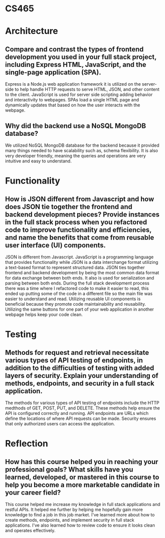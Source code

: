 # CS465

# Architecture

## Compare and contrast the types of frontend development you used in your full stack project, including Express HTML, JavaScript, and the single-page application (SPA).
Express is a Node.js web application framework it is utilized on the server-side to help handle HTTP requests to serve HTML, JSON, and other content to the client. JavaScript is used for server side scripting adding behavior and interactivity to webpages. SPAs load a single HTML page and dynamically updates that based on how the user interacts with the webpage.

## Why did the backend use a NoSQL MongoDB database?
We utilized NoSQL MongoDB database for the backend because it provided many things needed to have scalability such as, schema flexibility. It is also very developer friendly, meaning the queries and operations are very intuitive and easy to understand.

# Functionality

## How is JSON different from Javascript and how does JSON tie together the frontend and backend development pieces? Provide instances in the full stack process when you refactored code to improve functionality and efficiencies, and name the benefits that come from reusable user interface (UI) components.
JSON is different from Javascript. JavaScript is a programming language that provides functionality while JSON is a data interchange format utilizing a text-based format to represent structured data. JSON ties together frontend and backend development by being the most common data format for data exchange between both ends. It also is used for serialization and parsing between both ends. During the full stack development process there was a time where I refactored code to make it easier to read, this ended up putting some of the code in a different file so the main file was easier to understand and read. Utilizing reusable UI components is beneficial because they promote code maintainability and reusability. Utilizing the same buttons for one part of your web application in another webpage helps keep your code clean.

# Testing

## Methods for request and retrieval necessitate various types of API testing of endpoints, in addition to the difficulties of testing with added layers of security. Explain your understanding of methods, endpoints, and security in a full stack application.
The methods for various types of API testing of endpoints include the HTTP medthods of GET, POST, PUT, and DELETE. These methods help ensure the API is configured correctly and running. API endpoints are URLs which define the locations of where API requests can be made. Security ensures that only authorized users can access the application.

# Reflection

## How has this course helped you in reaching your professional goals? What skills have you learned, developed, or mastered in this course to help you become a more marketable candidate in your career field?
This course helped me increase my knowledge in full stack applications and restful APIs. It helped me further by helping me hopefully gain more knowledge to find a job in this job market. I've learned more about how to create methods, endpoints, and implement security in full stack applications. I've also learned how to review code to ensure it looks clean and operates effectively.
